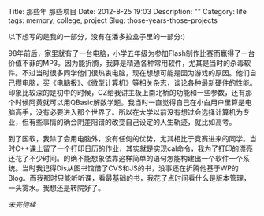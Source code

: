 Title: 那些年 那些项目
Date: 2012-8-25 19:03
Description: ""
Category: life
tags: memory, college, project
Slug: those-years-those-projects

以下想写的是我的一部分，没有在潘多拉盒子里的一部分:)

98年前后，家里就有了一台电脑，小学五年级为参加Flash制作比赛而赢得了一台价值不菲的MP3。因为能折腾，我算是精通各种常用软件，尤其是当时的杀毒软件。不过当时很多同学他们很热衷电脑，现在想想可能是因为游戏的原因。他们自己攒电脑，买《电脑报》、《微型计算机》等相关杂志，谈论各种最新硬件的性能。印象比较深的是初中的时候，CZ给我讲主板上南北桥的功能和一些参数，还有那个时候阿黄就可以用QBasic解数学题。我当时一直觉得自己在小白用户里算是电脑高手，没有必要进入那个世界了。所以在大学以前没有想过会选择计算机为专业，但有些事情的确会阴差阳错的改变自己设定的人生轨迹，就比如高考。

到了国软，我除了会用电脑外，没有任何的优势，尤其相比于竞赛进来的同学。当时C++课上留了一个打印日历的作业，其实就是实现cal命令，我为了打印的漂亮还花了不少时间。的确不能想象依靠这样简单的语句怎能构建出一个软件一个系统。当时我记得Dis从图书馆借了CVS和JS的书，没事还在折腾他基于WP的Blog。而我那时只能听听课，看最基础的书，我花了点时间看什么是版本管理，一头雾水。我想还是转院好了。

*未完待续*
